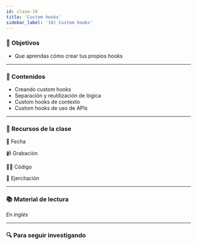 ```yaml
---
id: clase-10
title: 'Custom hooks'
sidebar_label: '10) Custom hooks'
---
```


### 🏁 Objetivos

- Que aprendas cómo crear tus propios hooks

---

### 📝 Contenidos

- Creando custom hooks
- Separación y reutilización de lógica
- Custom hooks de contexto
- Custom hooks de uso de APIs

---

### 🚀 Recursos de la clase

📆 Fecha

📹 Grabación

👩‍💻 Código

💪 Ejercitación

---

### 📚 Material de lectura

_En inglés_

---

### 🔍 Para seguir investigando
